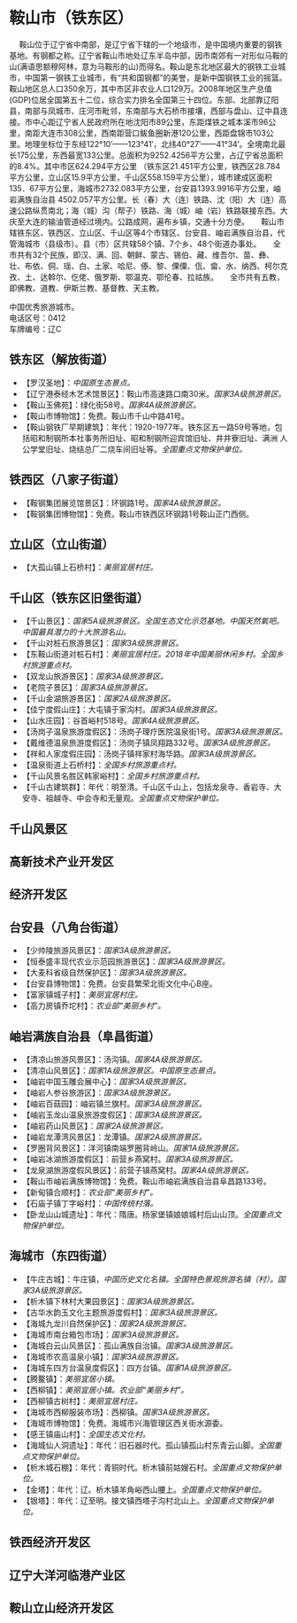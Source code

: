 # 鞍山市（铁东区）  
　 鞍山位于辽宁省中南部，是辽宁省下辖的一个地级市，是中国境内重要的钢铁基地。有钢都之称。辽宁省鞍山市地处辽东半岛中部，因市南郊有一对形似马鞍的山(满语思额穆阿林，意为马鞍形的山)而得名。鞍山是东北地区最大的钢铁工业城市，中国第一钢铁工业城市，有“共和国钢都”的美誉，是新中国钢铁工业的摇篮。鞍山地区总人口350余万，其中市区非农业人口129万。2008年地区生产总值(GDP)位居全国第五十二位，综合实力排名全国第三十四位。东部、北部靠辽阳县，南部与凤城市、庄河市毗邻，东南部与大石桥市接壤，西部与盘山、辽中县连接。市中心距辽宁省人民政府所在地沈阳市89公里，东距煤铁之城本溪市96公里，南距大连市308公里，西南距营口鲅鱼圈新港120公里，西距盘锦市103公里。地理坐标位于东经122°10′——123°41′，北纬40°27′——41°34′。全境南北最长175公里，东西最宽133公里。总面积为9252.4256平方公里，占辽宁省总面积的8.4%。其中市区624.294平方公里 （铁东区21.451平方公里，铁西区28.784平方公里，立山区15.9平方公里，千山区558.159平方公里），城市建成区面积135．67平方公里，海城市2732.083平方公里，台安县1393.9916平方公里，岫岩满族自治县 4502.057平方公里。长（春）大（连）铁路、沈（阳）大（连）高速公路纵贯南北；海（城）沟（帮子）铁路、海（城）岫（岩）铁路联接东西。大庆至大连的输油管道经过境内。公路成网，遍布乡镇，交通十分方便。
　 鞍山市辖铁东区、铁西区、立山区、千山区等4个市辖区、台安县、岫岩满族自治县，代管海城市（县级市）。县（市）区共辖58个镇、7个乡、48个街道办事处。
　 全市共有32个民族，即汉、满、回、朝鲜、蒙古、锡伯、藏、维吾尔、苗、彝、壮、布依、侗、瑶、白、土家、哈尼、傣、黎、傈僳、佤、畲、水、纳西、柯尔克孜、土、达斡尔、仡佬、俄罗斯、鄂温克、鄂伦春、拉祜族。
　 全市共有五教，即佛教、道教、伊斯兰教、基督教、天主教。

中国优秀旅游城市。  
电话区号：0412  
车牌编号：辽C  

## 铁东区（解放街道）  
* 【罗汉圣地】：*中国原生态景点。*  
* 【辽宁港泰经木艺术馆景区】：鞍山市高速路口南30米。*国家3A级旅游景区。*  
* 【鞍山玉佛苑】：绿化街58号。*国家4A级旅游景区。*  
* 【鞍山市博物馆】：免费。鞍山市千山中路41号。  
* 【鞍山钢铁厂早期建筑】：年代：1920-1977年。铁东区五一路59号等地，包括昭和制钢所本社事务所旧址、昭和制钢所迎宾馆旧址、井井寮旧址、满洲
人公学堂旧址、烧结总厂二烧车间旧址等。*全国重点文物保护单位。*    
## 铁西区（八家子街道）  
* 【鞍钢集团展览馆景区】：环钢路1号。*国家4A级旅游景区。*  
* 【鞍钢集团博物馆】：免费。鞍山市铁西区环钢路1号鞍山正门西侧。  

## 立山区（立山街道）  
* 【大孤山镇上石桥村】：*美丽宜居村庄。*  

## 千山区（铁东区旧堡街道）  
* 【千山景区】：*国家5A级旅游景区。全国生态文化示范基地。中国天然氧吧。中国最具潜力的十大旅游名山。*  
* 【千山对桩石旅游景区】：*国家3A级旅游景区。*  
* 【东鞍山街道对桩石村】：*美丽宜居村庄。2018年中国美丽休闲乡村。全国乡村旅游重点村。*  
* 【双龙山旅游景区】：*国家3A级旅游景区。*  
* 【老院子景区】：*国家3A级旅游景区。*  
* 【千山金湖旅游景区】：*国家2A级旅游景区。*  
* 【佳宁度假山庄】：大屯镇于家沟村。*国家3A级旅游景区。*  
* 【山水庄园】：谷首峪村518号。*国家4A级旅游景区。*  
* 【汤岗子温泉旅游度假区】：汤岗子理疗医院温泉街1号。*国家3A级旅游景区。*  
* 【戴维德温泉旅游度假区】：汤岗子镇凤翔路332号。*国家3A级旅游景区。*  
* 【祥和人家度假庄园】：汤岗子镇祥家村海华路。*国家3A级旅游景区。*  
* 【温泉街道上石桥村】：*全国乡村旅游重点村。*  
* 【千山风景名胜区韩家峪村】：*全国乡村旅游重点村。*  
* 【千山古建筑群】：年代：明至清。千山区千山上，包括龙泉寺、香岩寺、大安寺、祖越寺、中会寺和无量观。*全国重点文物保护单位。*    
## 千山风景区  

## 高新技术产业开发区  

## 经济开发区  

## 台安县（八角台街道）  
* 【少帅陵旅游风景区】：*国家3A级旅游景区。*  
* 【恒泰盛丰现代农业示范园旅游景区】：*国家3A级旅游景区。*  
* 【大麦科省级自然保护区】：*国家3A级旅游景区。*  
* 【台安县博物馆】：免费。台安县繁荣北街文化中心B座。  
* 【富家镇城子村】：*美丽宜居村庄。*  
* 【高力房镇乔坨村】：*农业部“美丽乡村”。*  

## 岫岩满族自治县（阜昌街道）  
* 【清凉山旅游风景区】：汤沟镇。*国家4A级旅游景区。*  
* 【清凉山风景区】：*国家1A级旅游景区。中国原生态景点。*  
* 【岫岩中国玉雕会展中心】：*国家3A级旅游景区。*  
* 【岫岩人参谷旅游区】：*国家3A级旅游景区。*  
* 【岫岩百菇园】：岫岩镇兰旗村。*国家3A级旅游景区。*  
* 【岫岩玉龙山温泉旅游度假区】：*国家3A级旅游景区。*  
* 【岫岩药山风景区】：*国家2A级旅游景区。*  
* 【岫岩龙潭湾风景区】：龙潭镇。*国家2A级旅游景区。*  
* 【罗圈背风景区】：洋河镇南端罗圈背岭山。*国家1A级旅游景区。*  
* 【岫岩冰湖旅游度假区】：前营乡燕窝村。*国家3A级旅游景区。*  
* 【龙泉湖旅游度假风景区】：前营子镇燕窝村。*国家4A级旅游景区。*  
* 【鞍山市岫岩满族博物馆】：免费。鞍山市岫岩满族自治县阜昌路133号。  
* 【新甸镇合顺村】：*农业部“美丽乡村”。*  
* 【石庙子镇丁字峪村】：*中国传统村落。*  
* 【卧龙山山城遗址】：年代：隋唐。杨家堡镇娘娘城村后山山顶。*全国重点文物保护单位。*    
## 海城市（东四街道）  
* 【牛庄古城】：牛庄镇，*中国历史文化名镇。全国特色景观旅游名镇（村）。国家3A级旅游景区。*  
* 【析木镇下林村大果园景区】：*国家3A级旅游景区。*  
* 【古华水韵玉文化主题旅游度假村】：*国家3A级旅游景区。*  
* 【海城九龙川自然保护区】：*国家2A级旅游景区。*  
* 【海城市南台箱包市场】：*国家3A级旅游景区。*  
* 【海城白云山风景区】：孤山满族自治镇。*国家3A级旅游景区。*  
* 【海城市农高温泉小镇】：*国家3A级旅游景区。*  
* 【海城东四方台温泉度假区】：四方台镇。*国家1A级旅游景区。*  
* 【腾鳌镇】：*美丽宜居小镇。*  
* 【西柳镇】：*美丽宜居小镇。农业部“美丽乡村”。*  
* 【西柳镇古树村】：*美丽宜居村庄。*  
* 【海城市西柳服装市场】：西柳镇。*国家3A级旅游景区。*  
* 【海城市博物馆】：免费。海城市兴海管理区西关街水源委。  
* 【感王镇庙山村】：*全国生态文化村。*  
* 【海城仙人洞遗址】：年代：旧石器时代。孤山镇孤山村东青云山脚。*全国重点文物保护单位。*    
* 【析木城石棚】：年代：青铜时代。析木镇前姑嫂石村。*全国重点文物保护单位。*    
* 【金塔】：年代：辽。析木镇羊角峪西山腰上。*全国重点文物保护单位。*    
* 【银塔】：年代：辽至明。接文镇西塔子沟村北山上。*全国重点文物保护单位。*    

## 铁西经济开发区  

## 辽宁大洋河临港产业区  

## 鞍山立山经济开发区  
